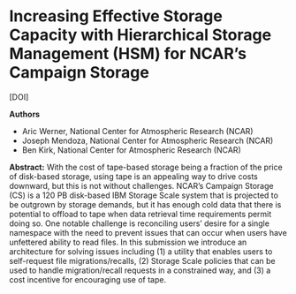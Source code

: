 # Increasing Effective Storage Capacity with Hierarchical Storage Management (HSM) for NCAR’s Campaign Storage

[DOI]

**Authors**
* Aric Werner, National Center for Atmospheric Research (NCAR)
* Joseph Mendoza, National Center for Atmospheric Research (NCAR)
* Ben Kirk, National Center for Atmospheric Research (NCAR)

**Abstract:**
With the cost of tape-based storage being a fraction of the price of disk-based storage, using tape is an appealing way to drive costs downward, but this is not without challenges. NCAR’s Campaign Storage (CS) is a 120 PB disk-based IBM Storage Scale system that is projected to be outgrown by storage demands, but it has enough cold data that there is potential to offload to tape when data retrieval time requirements permit doing so. One notable challenge is reconciling users’ desire for a single namespace with the need to prevent issues that can occur when users have unfettered ability to read files. In this submission we introduce an architecture for solving issues including (1) a utility that enables users to self-request file migrations/recalls, (2) Storage Scale policies that can be used to handle migration/recall requests in a constrained way, and (3) a cost incentive for encouraging use of tape.
